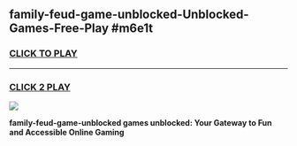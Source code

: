 
## family-feud-game-unblocked-Unblocked-Games-Free-Play #m6e1t
<h3>
<a href="https://us.freeplayer.one?title=family-feud-game-unblocked&ref=9M">CLICK TO PLAY</a></h3>
<hr>

<h3>
<a href="https://us.freeplayer.one?title=family-feud-game-unblocked&ref=9M">CLICK 2 PLAY</a>
  
</h3>

<a href="https://us.freeplayer.one?title=family-feud-game-unblocked&ref=9M"><img src="https://clearcache.store/games.png"></a>


**family-feud-game-unblocked games unblocked: Your Gateway to Fun and Accessible Online Gaming**
